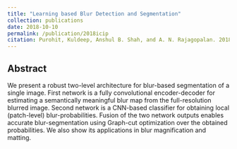 ```yaml
---
title: "Learning based Blur Detection and Segmentation"
collection: publications
date: 2018-10-10
permalink: /publication/2018icip
citation: Purohit, Kuldeep, Anshul B. Shah, and A. N. Rajagopalan. 2018 25th IEEE International Conference on Image Processing (ICIP). IEEE, 2018.
--- 
```


## Abstract
We present a robust two-level architecture for blur-based segmentation of a single image. First network is a fully convolutional encoder-decoder for estimating a semantically meaningful blur map from the full-resolution blurred image. Second network is a CNN-based classifier for obtaining local (patch-level) blur-probabilities. Fusion of the two network outputs enables accurate blur-segmentation using Graph-cut optimization over the obtained probabilities. We also show its applications in blur magnification and matting.
